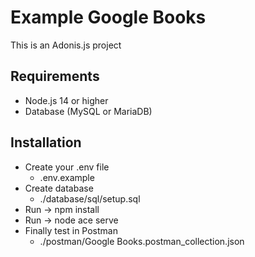 # Example Google Books

This is an Adonis.js project

## Requirements
- Node.js 14 or higher
- Database (MySQL or MariaDB)

## Installation
- Create your .env file 
  -  .env.example
- Create database 
  -  ./database/sql/setup.sql
- Run -> npm install
- Run -> node ace serve 
- Finally test in Postman 
  - ./postman/Google Books.postman_collection.json